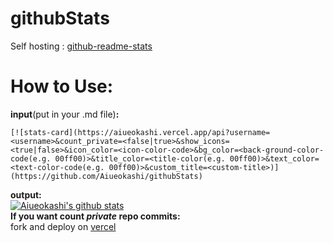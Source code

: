 # githubStats
Self hosting : [github-readme-stats](https://github.com/anuraghazra/github-readme-stats)

# How to Use:

**input**(put in your .md file)**:**
```
[![stats-card](https://aiueokashi.vercel.app/api?username=<username>&count_private=<false|true>&show_icons=<true|false>&icon_color=<icon-color-code>&bg_color=<back-ground-color-code(e.g. 00ff00)>&title_color=<title-color(e.g. 00ff00)>&text_color=<text-color-code(e.g. 00ff00)>&custom_title=<custom-title>)](https://github.com/Aiueokashi/githubStats)
```
**output:**<br>
[![Aiueokashi's github stats](https://aiueokashi.vercel.app/api?username=Aiueokashi&count_private=true&show_icons=true)](https://github.com/Aiueokashi/githubStats)<br>
**If you want count *private* repo commits:**<br>
fork and deploy on [vercel](vercel.com)
